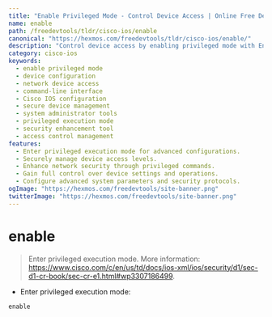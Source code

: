 ```yaml
---
title: "Enable Privileged Mode - Control Device Access | Online Free DevTools by Hexmos"
name: enable
path: /freedevtools/tldr/cisco-ios/enable
canonical: "https://hexmos.com/freedevtools/tldr/cisco-ios/enable/"
description: "Control device access by enabling privileged mode with Enable Privileged Mode Tool. Enhance security configuration and manage access levels efficiently. Free online tool, no registration required."
category: cisco-ios
keywords:
  - enable privileged mode
  - device configuration
  - network device access
  - command-line interface
  - Cisco IOS configuration
  - secure device management
  - system administrator tools
  - privileged execution mode
  - security enhancement tool
  - access control management
features:
  - Enter privileged execution mode for advanced configurations.
  - Securely manage device access levels.
  - Enhance network security through privileged commands.
  - Gain full control over device settings and operations.
  - Configure advanced system parameters and security protocols.
ogImage: "https://hexmos.com/freedevtools/site-banner.png"
twitterImage: "https://hexmos.com/freedevtools/site-banner.png"
---
```


# enable

> Enter privileged execution mode.
> More information: <https://www.cisco.com/c/en/us/td/docs/ios-xml/ios/security/d1/sec-d1-cr-book/sec-cr-e1.html#wp3307186499>.

- Enter privileged execution mode:

`enable`
